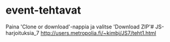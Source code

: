 # event-tehtavat

Paina 'Clone or download'-nappia ja valitse 'Download ZIP'# JS-harjoituksia_7
http://users.metropolia.fi/~kimbj/JS7/teht1.html
